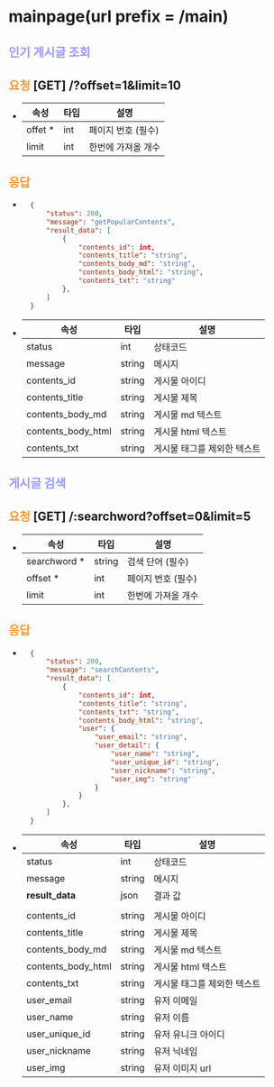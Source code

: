 # mainpage(url prefix = /main)

## __<span style="color:#9999ff">인기 게시글 조회</span>__
## __<span style="color:#ff9933">요청</span>__ **[GET] /?offset=1&limit=10** 
- |속성|타입|설명|
    |---|---|---|
    |offet *|int|페이지 번호 (필수)|
    |limit|int|한번에 가져올 개수|
## __<span style="color:#ff9933">응답</span>__
- ``` json
    {
        "status": 200,
        "message": "getPopularContents",
        "result_data": [
            {
                "contents_id": int,
                "contents_title": "string",
                "contents_body_md": "string",
                "contents_body_html": "string",
                "contents_txt": "string"
            },
        ]
    }
- |속성|타입|설명|
    |---|---|---|
    |status|int|상태코드|
    |message|string|메시지|
    |contents_id|string|게시물 아이디|
    |contents_title|string|게시물 제목|
    |contents_body_md|string|게시물 md 텍스트|
    |contents_body_html|string|게시물 html 텍스트|
    |contents_txt|string|게시물 태그를 제외한 텍스트|


## __<span style="color:#9999ff">게시글 검색</span>__
## __<span style="color:#ff9933">요청</span>__ **[GET] /:searchword?offset=0&limit=5**
- |속성|타입|설명|
    |---|---|---|
    |searchword *|string|검색 단어 (필수)|
    |offset *|int|페이지 번호 (필수)|
    |limit|int|한번에 가져올 개수|
## __<span style="color:#ff9933">응답</span>__
- ``` json
    {
        "status": 200,
        "message": "searchContents",
        "result_data": [
            {
                "contents_id": int,
                "contents_title": "string",
                "contents_txt": "string",
                "contents_body_html": "string",
                "user": {
                    "user_email": "string",
                    "user_detail": {
                        "user_name": "string",
                        "user_unique_id": "string",
                        "user_nickname": "string",
                        "user_img": "string"
                    }
                }
            },
        ]
    }
- |속성|타입|설명|
    |---|---|---|
    |status|int|상태코드|
    |message|string|메시지|
    |**result_data**|json|결과 값|
    |||
    |contents_id|string|게시물 아이디|
    |contents_title|string|게시물 제목|
    |contents_body_md|string|게시물 md 텍스트|
    |contents_body_html|string|게시물 html 텍스트|
    |contents_txt|string|게시물 태그를 제외한 텍스트|
    |user_email|string|유저 이메일|
    |user_name|string|유저 이름|
    |user_unique_id|string|유저 유니크 아이디|
    |user_nickname|string|유저 닉네임|
    |user_img|string|유저 이미지 url|


